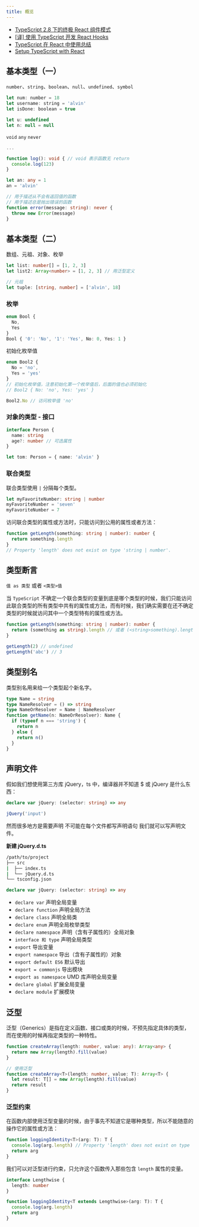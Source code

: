 ```yaml
---
title: 概览
---
```


- [TypeScript 2.8 下的终极 React 组件模式](https://juejin.im/post/6844903612787720206)
- [[译] 使用 TypeScript 开发 React Hooks](https://juejin.im/post/6854573212374663176)
- [TypeScript 在 React 中使用总结](https://juejin.im/post/6844904112882974728)
- [Setup TypeScript with React](https://react-typescript-cheatsheet.netlify.app/docs/basic/setup)

## 基本类型（一）

`number`、`string`、`boolean`、`null`、`undefined`、`symbol`

```js
let num: number = 18
let username: string = 'alvin'
let isDone: boolean = true

let u: undefined
let n: null = null
```

`void` `any` `never`

```ts
...

function log(): void { // void 表示函数无 return
  console.log(123)
}

let an: any = 1
an = 'alvin'

// 用于描述从不会有返回值的函数
// 用于描述总是抛出错误的函数
function error(message: string): never {
  throw new Error(message)
}
```

## 基本类型（二）

数组、元祖、对象、枚举

```ts
let list: number[] = [1, 2, 3]
let list2: Array<number> = [1, 2, 3] // 用泛型定义

// 元祖
let tuple: [string, number] = ['alvin', 18]
```

### 枚举

```ts
enum Bool {
  No,
  Yes
}
Bool { '0': 'No', '1': 'Yes', No: 0, Yes: 1 }
```

初始化枚举值

```ts
enum Bool2 {
  No = 'no',
  Yes = 'yes'
}
// 初始化枚举值，注意初始化第一个枚举值后，后面的值也必须初始化
// Bool2 { No: 'no', Yes: 'yes' }

Bool2.No // 访问枚举值 'no'
```

### 对象的类型 - 接口

```ts
interface Person {
  name: string
  age?: number // 可选属性
}

let tom: Person = { name: 'alvin' }
```

### 联合类型

联合类型使用 `|` 分隔每个类型。

```ts
let myFavoriteNumber: string | number
myFavoriteNumber = 'seven'
myFavoriteNumber = 7
```

访问联合类型的属性或方法时，只能访问到公用的属性或者方法：

```ts
function getLength(something: string | number): number {
  return something.length
}
// Property 'length' does not exist on type 'string | number'.
```

## 类型断言

`值 as 类型` 或者 `<类型>值`

当 `TypeScript` 不确定一个联合类型的变量到底是哪个类型的时候，我们只能访问此联合类型的所有类型中共有的属性或方法，而有时候，我们确实需要在还不确定类型的时候就访问其中一个类型特有的属性或方法。

```ts
function getLength(something: string | number): number {
  return (something as string).length // 或者 (<string>something).length
}

getLength(2) // undefined
getLength('abc') // 3
```

## 类型别名

类型别名用来给一个类型起个新名字。

```ts
type Name = string
type NameResolver = () => string
type NameOrResolver = Name | NameResolver
function getName(n: NameOrResolver): Name {
  if (typeof n === 'string') {
    return n
  } else {
    return n()
  }
}
```

## 声明文件

假如我们想使用第三方库 jQuery，ts 中，编译器并不知道 \$ 或 jQuery 是什么东西：

```ts
declare var jQuery: (selector: string) => any

jQuery('input')
```

然而很多地方是需要声明 不可能在每个文件都写声明语句 我们就可以写声明文件。

**新建 jQuery.d.ts**

```bash
/path/to/project
├── src
|  ├── index.ts
|  └── jQuery.d.ts
└── tsconfig.json
```

```ts
declare var jQuery: (selector: string) => any
```

- `declare var` 声明全局变量
- `declare function` 声明全局方法
- `declare class` 声明全局类
- `declare enum` 声明全局枚举类型
- `declare namespace` 声明（含有子属性的）全局对象
- `interface 和 type` 声明全局类型
- `export` 导出变量
- `export namespace` 导出（含有子属性的）对象
- `export default ES6` 默认导出
- `export = commonjs` 导出模块
- `export as namespace` UMD 库声明全局变量
- `declare global` 扩展全局变量
- `declare module` 扩展模块

## 泛型

泛型（Generics）是指在定义函数、接口或类的时候，不预先指定具体的类型，而在使用的时候再指定类型的一种特性。

```ts
function createArray(length: number, value: any): Array<any> {
  return new Array(length).fill(value)
}

// 使用泛型
function createArray<T>(length: number, value: T): Array<T> {
  let result: T[] = new Array(length).fill(value)
  return result
}
```

### 泛型约束

在函数内部使用泛型变量的时候，由于事先不知道它是哪种类型，所以不能随意的操作它的属性或方法：

```ts
function loggingIdentity<T>(arg: T): T {
  console.log(arg.length) // Property 'length' does not exist on type 'T'
  return arg
}
```

我们可以对泛型进行约束，只允许这个函数传入那些包含 `length` 属性的变量。

```ts
interface Lengthwise {
  length: number
}

function loggingIdentity<T extends Lengthwise>(arg: T): T {
  console.log(arg.length)
  return arg
}
```
